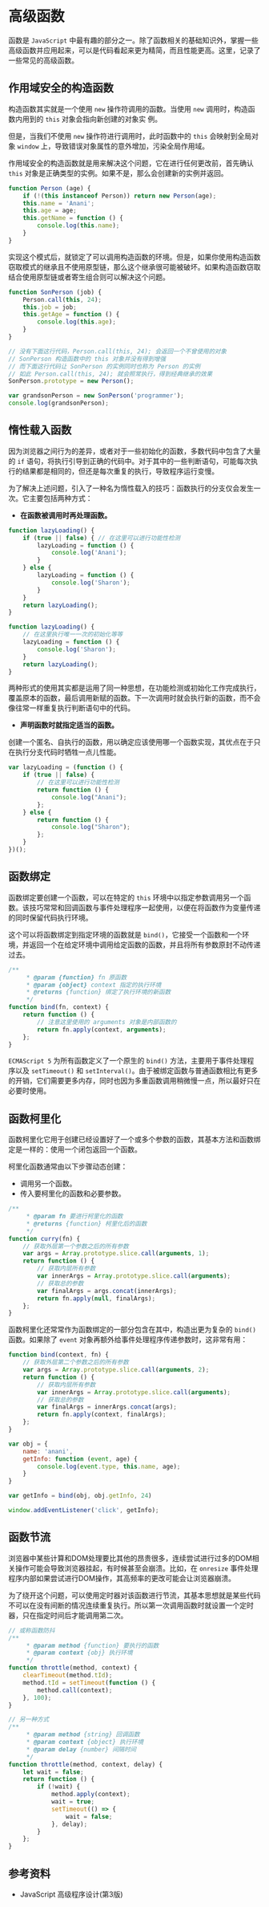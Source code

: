 # 高级函数
函数是 `JavaScript` 中最有趣的部分之一。除了函数相关的基础知识外，掌握一些高级函数并应用起来，可以是代码看起来更为精简，而且性能更高。这里，记录了一些常见的高级函数。

## 作用域安全的构造函数
构造函数其实就是一个使用 `new` 操作符调用的函数。当使用 `new` 调用时，构造函数内用到的 `this` 对象会指向新创建的对象实 例。

但是，当我们不使用 `new` 操作符进行调用时，此时函数中的 `this` 会映射到全局对象 `window` 上，导致错误对象属性的意外增加，污染全局作用域。

作用域安全的构造函数就是用来解决这个问题，它在进行任何更改前，首先确认 `this` 对象是正确类型的实例。如果不是，那么会创建新的实例并返回。

```javascript
function Person (age) {
    if (!(this instanceof Person)) return new Person(age);
    this.name = 'Anani';
    this.age = age;
    this.getName = function () {
        console.log(this.name);
    }
}
```

实现这个模式后，就锁定了可以调用构造函数的环境。但是，如果你使用构造函数窃取模式的继承且不使用原型链，那么这个继承很可能被破坏。如果构造函数窃取结合使用原型链或者寄生组合则可以解决这个问题。

```javascript
function SonPerson (job) {
    Person.call(this, 24);
    this.job = job;
    this.getAge = function () {
        console.log(this.age);
    }
}

// 没有下面这行代码，Person.call(this, 24); 会返回一个不曾使用的对象
// SonPerson 构造函数中的 this 对象并没有得到增强
// 而下面这行代码让 SonPerson 的实例同时也称为 Person 的实例
// 如此 Person.call(this, 24); 就会照常执行，得到经典继承的效果
SonPerson.prototype = new Person();

var grandsonPerson = new SonPerson('programmer');
console.log(grandsonPerson);
```

## 惰性载入函数
因为浏览器之间行为的差异，或者对于一些初始化的函数，多数代码中包含了大量的 `if` 语句，将执行引导到正确的代码中。对于其中的一些判断语句，可能每次执行的结果都是相同的，但还是每次重复的执行，导致程序运行变慢。

为了解决上述问题，引入了一种名为惰性载入的技巧：函数执行的分支仅会发生一次。它主要包括两种方式：
  * **在函数被调用时再处理函数。**

```javascript
function lazyLoading() {
    if (true || false) { // 在这里可以进行功能性检测
        lazyLoading = function () {
            console.log('Anani');
        }
    } else {
        lazyLoading = function () {
            console.log('Sharon');
        }
    }
    return lazyLoading();
}

function lazyLoading() {
    // 在这里执行唯一一次的初始化等等
    lazyLoading = function () {
        console.log('Sharon');
    }
    return lazyLoading();
}
```

两种形式的使用其实都是运用了同一种思想，在功能检测或初始化工作完成执行，覆盖原本的函数，最后调用新赋的函数。下一次调用时就会执行新的函数，而不会像往常一样重复执行判断语句中的代码。

 * **声明函数时就指定适当的函数。**

创建一个匿名、自执行的函数，用以确定应该使用哪一个函数实现，其优点在于只在执行分支代码时牺牲一点儿性能。

```javascript
var lazyLoading = (function () {
    if (true || false) {
        // 在这里可以进行功能性检测
        return function () {
            console.log("Anani");
        };
    } else {
        return function () {
            console.log("Sharon");
        };
    }
})();
```

## 函数绑定
函数绑定要创建一个函数，可以在特定的 `this` 环境中以指定参数调用另一个函数。该技巧常常和回调函数与事件处理程序一起使用，以便在将函数作为变量传递的同时保留代码执行环境。

这个可以将函数绑定到指定环境的函数就是 `bind()`，它接受一个函数和一个环境，并返回一个在给定环境中调用给定函数的函数，并且将所有参数原封不动传递过去。

```javascript
/**
     * @param {function} fn 原函数
     * @param {object} context 指定的执行环境
     * @returns {function} 绑定了执行环境的新函数
     */
function bind(fn, context) {
    return function () {
        // 注意这里使用的 arguments 对象是内部函数的
        return fn.apply(context, arguments);
    };
}
```

`ECMAScript 5` 为所有函数定义了一个原生的 `bind()` 方法，主要用于事件处理程序以及 `setTimeout()` 和 `setInterval()`。由于被绑定函数与普通函数相比有更多的开销，它们需要更多内存，同时也因为多重函数调用稍微慢一点，所以最好只在必要时使用。 
## 函数柯里化
函数柯里化它用于创建已经设置好了一个或多个参数的函数，其基本方法和函数绑定是一样的：使用一个闭包返回一个函数。

柯里化函数通常由以下步骤动态创建：
 * 调用另一个函数。
 * 传入要柯里化的函数和必要参数。

```javascript
/**
     * @param fn 要进行柯里化的函数
     * @returns {function} 柯里化后的函数
     */
function curry(fn) {
    // 获取外层第一个参数之后的所有参数
    var args = Array.prototype.slice.call(arguments, 1);
    return function () {
        // 获取内层所有参数
        var innerArgs = Array.prototype.slice.call(arguments);
        // 获取总的参数
        var finalArgs = args.concat(innerArgs);
        return fn.apply(null, finalArgs);
    };
}
```

函数柯里化还常常作为函数绑定的一部分包含在其中，构造出更为复杂的 `bind()` 函数。如果除了 `event` 对象再额外给事件处理程序传递参数时，这非常有用：

```javascript
function bind(context, fn) {
    // 获取外层第二个参数之后的所有参数
    var args = Array.prototype.slice.call(arguments, 2);
    return function () {
        // 获取内层所有参数
        var innerArgs = Array.prototype.slice.call(arguments);
        // 获取总的参数
        var finalArgs = innerArgs.concat(args);
        return fn.apply(context, finalArgs);
    };
}

var obj = {
    name: 'anani',
    getInfo: function (event, age) {
        console.log(event.type, this.name, age);
    }
}

var getInfo = bind(obj, obj.getInfo, 24)

window.addEventListener('click', getInfo);
```

## 函数节流
浏览器中某些计算和DOM处理要比其他的昂贵很多，连续尝试进行过多的DOM相关操作可能会导致浏览器挂起，有时候甚至会崩溃。比如，在 `onresize` 事件处理程序内部如果尝试进行DOM操作，其高频率的更改可能会让浏览器崩溃。

为了绕开这个问题，可以使用定时器对该函数进行节流，其基本思想就是某些代码不可以在没有间断的情况连续重复执行。所以第一次调用函数时就设置一个定时器，只在指定时间后才能调用第二次。

```javascript
// 或称函数防抖
/**
     * @param method {function} 要执行的函数
     * @param context {obj} 执行环境
     */
function throttle(method, context) {
    clearTimeout(method.tId);
    method.tId = setTimeout(function () {
        method.call(context);
    }, 100);
}

// 另一种方式
/**
     * @param method {string} 回调函数
     * @param context {object} 执行环境
     * @param delay {number} 间隔时间
     */
function throttle(method, context, delay) {
    let wait = false;
    return function () {
        if (!wait) {
            method.apply(context);
            wait = true;
            setTimeout(() => {
                wait = false;
            }, delay);
        }
    };
}
```

## 参考资料
 * JavaScript 高级程序设计(第3版)